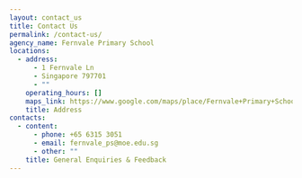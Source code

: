 ```yaml
---
layout: contact_us
title: Contact Us
permalink: /contact-us/
agency_name: Fernvale Primary School
locations:
  - address:
      - 1 Fernvale Ln
      - Singapore 797701
      - ""
    operating_hours: []
    maps_link: https://www.google.com/maps/place/Fernvale+Primary+School/@1.390019,103.8716034,17z/data=!4m16!1m9!3m8!1s0x31da166483c031f5:0xebca7def59b6b6a3!2sFernvale+Primary+School!8m2!3d1.3900136!4d103.8741783!9m1!1b1!16s%2Fg%2F1twyx0wy!3m5!1s0x31da166483c031f5:0xebca7def59b6b6a3!8m2!3d1.3900136!4d103.8741783!16s%2Fg%2F1twyx0wy?entry=ttu
    title: Address
contacts:
  - content:
      - phone: +65 6315 3051
      - email: fernvale_ps@moe.edu.sg
      - other: ""
    title: General Enquiries & Feedback
---
```

